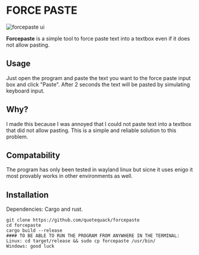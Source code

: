 # FORCE PASTE

![forcepaste ui](https://imgur.com/a/IqH4zHn)

**Forcepaste** is a simple tool to force paste text into a textbox even if it does not allow pasting.
## Usage
Just open the program and paste the text you want to the force paste input box and click "Paste". After 2 seconds the text will be pasted by simulating keyboard input.
## Why?
I made this because I was annoyed that I could not paste text into a textbox that did not allow pasting. This is a simple and reliable solution to this problem.
## Compatability
The program has only been tested in wayland linux but sicne it uses enigo it most provably works in other environments as well.
## Installation
Dependencies: Cargo and rust.
```
git clone https://github.com/quotequack/forcepaste
cd forcepaste
cargo build --release
#### TO BE ABLE TO RUN THE PROGRAM FROM ANYWHERE IN THE TERMINAL:
Linux: cd target/release && sudo cp forcepaste /usr/bin/
Windows: good luck
```

